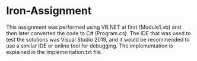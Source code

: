 # Iron-Assignment

This assignment was performed using VB.NET at first (Module1.vb) and then later converted the code to C# (Program.cs). The IDE that was used to test the solutions was Visual Studio 2019, and it would be recommended to use a similar IDE or online tool for debugging. The implementation is explained in the implementation.txt file.
